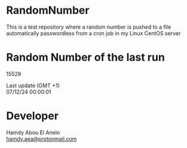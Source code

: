 # RandomNumber    
This is a test repository where a random number is pushed to a file automatically passwordless from a cron job in my Linux CentOS server    
# Random Number of the last run   
15529
      
Last update (GMT +1)    
07/12/24 00:00:01
# Developer    
Hamdy Abou El Anein   
hamdy.aea@protonmail.com
